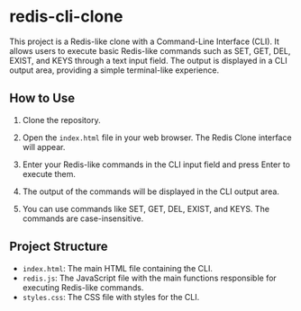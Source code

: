# redis-cli-clone

This project is a Redis-like clone with a Command-Line Interface (CLI). It allows users to execute basic Redis-like commands such as SET, GET, DEL, EXIST, and KEYS through a text input field. The output is displayed in a CLI output area, providing a simple terminal-like experience.

## How to Use

1. Clone the repository.

2. Open the `index.html` file in your web browser. The Redis Clone interface will appear.

3. Enter your Redis-like commands in the CLI input field and press Enter to execute them.

4. The output of the commands will be displayed in the CLI output area.

5. You can use commands like SET, GET, DEL, EXIST, and KEYS. The commands are case-insensitive.

## Project Structure
- `index.html`: The main HTML file containing the CLI.
- `redis.js`: The JavaScript file with the main functions responsible for executing Redis-like commands.
- `styles.css`: The CSS file with styles for the CLI.
